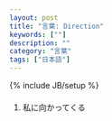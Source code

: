 ```yaml
---
layout: post
title: "言葉: Direction"
keywords: [""]
description: ""
category: "言葉"
tags: ["日本語"]
---
```

{% include JB/setup %}

####
1. 私に向かってくる
